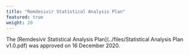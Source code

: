 ```yaml
---
title: "Remdesivir Statistical Analysis Plan"
featured: true
weight: 20
---
```


The [Remdesivir Statistical Analysis Plan](../files/Statistical Analysis Plan v1.0.pdf) was approved on 16 December 2020.
